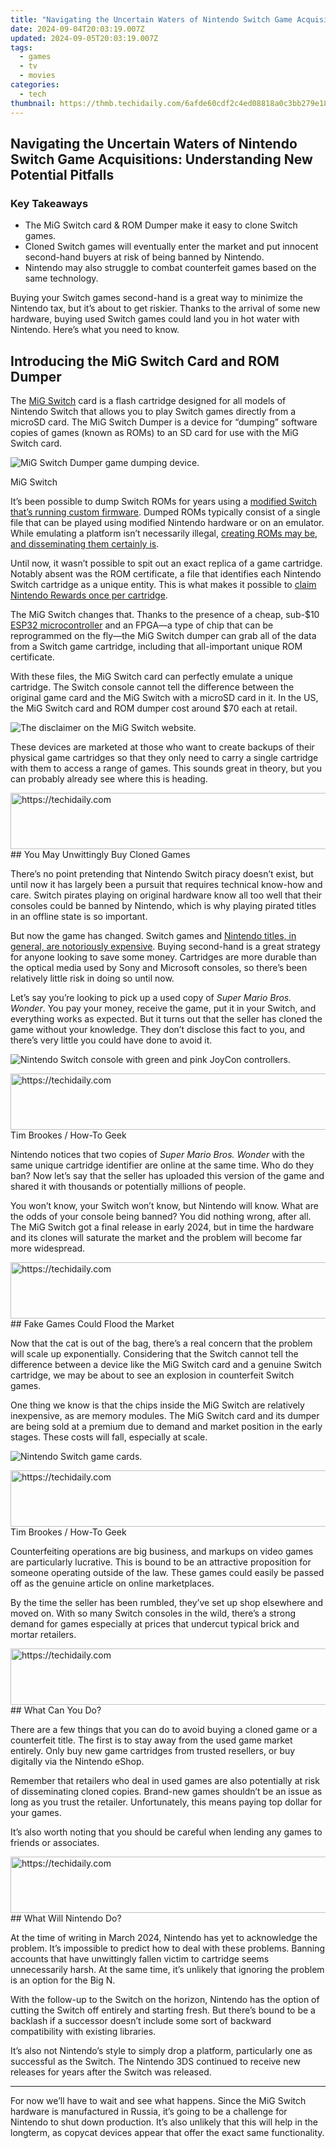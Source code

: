 ```yaml
---
title: "Navigating the Uncertain Waters of Nintendo Switch Game Acquisitions: Understanding New Potential Pitfalls"
date: 2024-09-04T20:03:19.007Z
updated: 2024-09-05T20:03:19.007Z
tags:
  - games
  - tv
  - movies
categories:
  - tech
thumbnail: https://thmb.techidaily.com/6afde60cdf2c4ed08818a0c3bb279e1893a9ceb4675945a4f5d57ab92e9d6ef9.jpg
---
```


## Navigating the Uncertain Waters of Nintendo Switch Game Acquisitions: Understanding New Potential Pitfalls

### Key Takeaways

* The MiG Switch card & ROM Dumper make it easy to clone Switch games.
* Cloned Switch games will eventually enter the market and put innocent second-hand buyers at risk of being banned by Nintendo.
* Nintendo may also struggle to combat counterfeit games based on the same technology.

 Buying your Switch games second-hand is a great way to minimize the Nintendo tax, but it’s about to get riskier. Thanks to the arrival of some new hardware, buying used Switch games could land you in hot water with Nintendo. Here’s what you need to know.

##  Introducing the MiG Switch Card and ROM Dumper

 The [MiG Switch](https://migswitch.com/#/) card is a flash cartridge designed for all models of Nintendo Switch that allows you to play Switch games directly from a microSD card. The MiG Switch Dumper is a device for “dumping” software copies of games (known as ROMs) to an SD card for use with the MiG Switch card.

![MiG Switch Dumper game dumping device.](https://static1.howtogeekimages.com/wordpress/wp-content/uploads/2024/03/mig_switch_dumper.jpg) 

MiG Switch

 It’s been possible to dump Switch ROMs for years using a [modified Switch that’s running custom firmware](https://article-files.techidaily.com/above-and-beyond-uavs-for-gopro-recording-excellence-for-2024/). Dumped ROMs typically consist of a single file that can be played using modified Nintendo hardware or on an emulator. While emulating a platform isn’t necessarily illegal, [creating ROMs may be, and disseminating them certainly is](https://facebook-videos.techidaily.com/updated-video-revenue-generation-on-facebook-tactics-for-financial-growth-for-2024/).

 Until now, it wasn’t possible to spit out an exact replica of a game cartridge. Notably absent was the ROM certificate, a file that identifies each Nintendo Switch cartridge as a unique entity. This is what makes it possible to [claim Nintendo Rewards once per cartridge](https://article-files.techidaily.com/new-visionboost-converter-windows-mac-online-version/).

 The MiG Switch changes that. Thanks to the presence of a cheap, sub-$10 [ESP32 microcontroller](https://en.wikipedia.org/wiki/ESP32) and an FPGA—a type of chip that can be reprogrammed on the fly—the MiG Switch dumper can grab all of the data from a Switch game cartridge, including that all-important unique ROM certificate.

 With these files, the MiG Switch card can perfectly emulate a unique cartridge. The Switch console cannot tell the difference between the original game card and the MiG Switch with a microSD card in it. In the US, the MiG Switch card and ROM dumper cost around $70 each at retail.

![The disclaimer on the MiG Switch website.](https://static1.howtogeekimages.com/wordpress/wp-content/uploads/2024/03/mig_switch_disclaimer.png) 

 These devices are marketed at those who want to create backups of their physical game cartridges so that they only need to carry a single cartridge with them to access a range of games. This sounds great in theory, but you can probably already see where this is heading.

<!-- affiliate ads begin -->
<a href="https://aligracehair.sjv.io/c/5597632/1885947/19272" target="_top" id="1885947">
  <img src="//a.impactradius-go.com/display-ad/19272-1885947" border="0" alt="https://techidaily.com" width="728" height="90"/>
</a>
<img height="0" width="0" src="https://aligracehair.sjv.io/i/5597632/1885947/19272" style="position:absolute;visibility:hidden;" border="0" />
<!-- affiliate ads end -->
##  You May Unwittingly Buy Cloned Games

 There’s no point pretending that Nintendo Switch piracy doesn’t exist, but until now it has largely been a pursuit that requires technical know-how and care. Switch pirates playing on original hardware know all too well that their consoles could be banned by Nintendo, which is why playing pirated titles in an offline state is so important.

 But now the game has changed. Switch games and [Nintendo titles, in general, are notoriously expensive](https://screen-mirroring-recording.techidaily.com/updated-reducing-excessive-encoding-obs-for-2024/). Buying second-hand is a great strategy for anyone looking to save some money. Cartridges are more durable than the optical media used by Sony and Microsoft consoles, so there’s been relatively little risk in doing so until now.

 Let’s say you’re looking to pick up a used copy of _Super Mario Bros. Wonder_. You pay your money, receive the game, put it in your Switch, and everything works as expected. But it turns out that the seller has cloned the game without your knowledge. They don’t disclose this fact to you, and there’s very little you could have done to avoid it.

![Nintendo Switch console with green and pink JoyCon controllers.](https://static1.howtogeekimages.com/wordpress/wp-content/uploads/2023/11/nintendo_switch_green_pink.jpg) 

<!-- affiliate ads begin -->
<a href="https://appsumo.8odi.net/c/5597632/2123740/7443" target="_top" id="2123740">
  <img src="//a.impactradius-go.com/display-ad/7443-2123740" border="0" alt="https://techidaily.com" width="728" height="90"/>
</a>
<img height="0" width="0" src="https://appsumo.8odi.net/i/5597632/2123740/7443" style="position:absolute;visibility:hidden;" border="0" />
<!-- affiliate ads end -->
Tim Brookes / How-To Geek

 Nintendo notices that two copies of _Super Mario Bros. Wonder_ with the same unique cartridge identifier are online at the same time. Who do they ban? Now let’s say that the seller has uploaded this version of the game and shared it with thousands or potentially millions of people.

 You won’t know, your Switch won’t know, but Nintendo will know. What are the odds of your console being banned? You did nothing wrong, after all. The MiG Switch got a final release in early 2024, but in time the hardware and its clones will saturate the market and the problem will become far more widespread.

<!-- affiliate ads begin -->
<a href="https://aligracehair.sjv.io/c/5597632/1972670/19272" target="_top" id="1972670">
  <img src="//a.impactradius-go.com/display-ad/19272-1972670" border="0" alt="https://techidaily.com" width="728" height="90"/>
</a>
<img height="0" width="0" src="https://aligracehair.sjv.io/i/5597632/1972670/19272" style="position:absolute;visibility:hidden;" border="0" />
<!-- affiliate ads end -->
##  Fake Games Could Flood the Market

 Now that the cat is out of the bag, there’s a real concern that the problem will scale up exponentially. Considering that the Switch cannot tell the difference between a device like the MiG Switch card and a genuine Switch cartridge, we may be about to see an explosion in counterfeit Switch games.

 One thing we know is that the chips inside the MiG Switch are relatively inexpensive, as are memory modules. The MiG Switch card and its dumper are being sold at a premium due to demand and market position in the early stages. These costs will fall, especially at scale.

![Nintendo Switch game cards.](https://static1.howtogeekimages.com/wordpress/wp-content/uploads/2024/03/game_carts.jpg) 

<!-- affiliate ads begin -->
<a href="https://laganoo.pxf.io/c/5597632/1484950/16446" target="_top" id="1484950">
  <img src="//a.impactradius-go.com/display-ad/16446-1484950" border="0" alt="https://techidaily.com" width="728" height="90"/>
</a>
<img height="0" width="0" src="https://laganoo.pxf.io/i/5597632/1484950/16446" style="position:absolute;visibility:hidden;" border="0" />
<!-- affiliate ads end -->
Tim Brookes / How-To Geek

 Counterfeiting operations are big business, and markups on video games are particularly lucrative. This is bound to be an attractive proposition for someone operating outside of the law. These games could easily be passed off as the genuine article on online marketplaces.

 By the time the seller has been rumbled, they’ve set up shop elsewhere and moved on. With so many Switch consoles in the wild, there’s a strong demand for games especially at prices that undercut typical brick and mortar retailers.

<!-- affiliate ads begin -->
<a href="https://appsumo.8odi.net/c/5597632/2043639/7443" target="_top" id="2043639">
  <img src="//a.impactradius-go.com/display-ad/7443-2043639" border="0" alt="https://techidaily.com" width="728" height="90"/>
</a>
<img height="0" width="0" src="https://appsumo.8odi.net/i/5597632/2043639/7443" style="position:absolute;visibility:hidden;" border="0" />
<!-- affiliate ads end -->
##  What Can You Do?

 There are a few things that you can do to avoid buying a cloned game or a counterfeit title. The first is to stay away from the used game market entirely. Only buy new game cartridges from trusted resellers, or buy digitally via the Nintendo eShop.

 Remember that retailers who deal in used games are also potentially at risk of disseminating cloned copies. Brand-new games shouldn’t be an issue as long as you trust the retailer. Unfortunately, this means paying top dollar for your games.

 It’s also worth noting that you should be careful when lending any games to friends or associates.

<!-- affiliate ads begin -->
<a href="https://malaysia-healthcare-travel-council.pxf.io/c/5597632/1557747/17382" target="_top" id="1557747">
  <img src="//a.impactradius-go.com/display-ad/17382-1557747" border="0" alt="https://techidaily.com" width="728" height="90"/>
</a>
<img height="0" width="0" src="https://malaysia-healthcare-travel-council.pxf.io/i/5597632/1557747/17382" style="position:absolute;visibility:hidden;" border="0" />
<!-- affiliate ads end -->
##  What Will Nintendo Do?

 At the time of writing in March 2024, Nintendo has yet to acknowledge the problem. It’s impossible to predict how to deal with these problems. Banning accounts that have unwittingly fallen victim to cartridge seems unnecessarily harsh. At the same time, it’s unlikely that ignoring the problem is an option for the Big N.

 With the follow-up to the Switch on the horizon, Nintendo has the option of cutting the Switch off entirely and starting fresh. But there’s bound to be a backlash if a successor doesn’t include some sort of backward compatibility with existing libraries.

 It’s also not Nintendo’s style to simply drop a platform, particularly one as successful as the Switch. The Nintendo 3DS continued to receive new releases for years after the Switch was released.

---

 For now we’ll have to wait and see what happens. Since the MiG Switch hardware is manufactured in Russia, it’s going to be a challenge for Nintendo to shut down production. It’s also unlikely that this will help in the longterm, as copycat devices appear that offer the exact same functionality.

<ins class="adsbygoogle"
     style="display:block"
     data-ad-format="autorelaxed"
     data-ad-client="ca-pub-7571918770474297"
     data-ad-slot="1223367746"></ins>



<ins class="adsbygoogle"
     style="display:block"
     data-ad-client="ca-pub-7571918770474297"
     data-ad-slot="8358498916"
     data-ad-format="auto"
     data-full-width-responsive="true"></ins>


